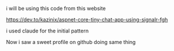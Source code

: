 i will be using this code from this website

https://dev.to/kazinix/aspnet-core-tiny-chat-app-using-signalr-fgh

i used claude for the initial pattern 

Now i saw a sweet profile on github doing same thing
